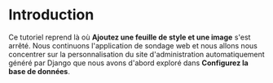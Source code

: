 # Introduction

Ce tutoriel reprend là où **Ajoutez une feuille de style et une image** s'est arrêté. Nous continuons l'application de sondage web et nous allons nous concentrer sur la personnalisation du site d'administration automatiquement généré par Django que nous avons d'abord exploré dans **Configurez la base de données**.
